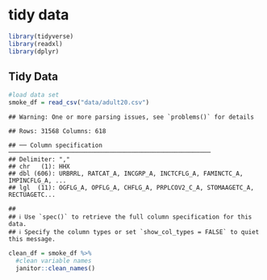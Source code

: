 tidy data
================

``` r
library(tidyverse)
library(readxl)
library(dplyr)
```

## Tidy Data

``` r
#load data set
smoke_df = read_csv("data/adult20.csv")
```

    ## Warning: One or more parsing issues, see `problems()` for details

    ## Rows: 31568 Columns: 618

    ## ── Column specification ────────────────────────────────────────────────────────
    ## Delimiter: ","
    ## chr   (1): HHX
    ## dbl (606): URBRRL, RATCAT_A, INCGRP_A, INCTCFLG_A, FAMINCTC_A, IMPINCFLG_A, ...
    ## lgl  (11): OGFLG_A, OPFLG_A, CHFLG_A, PRPLCOV2_C_A, STOMAAGETC_A, RECTUAGETC...

    ## 
    ## ℹ Use `spec()` to retrieve the full column specification for this data.
    ## ℹ Specify the column types or set `show_col_types = FALSE` to quiet this message.

``` r
clean_df = smoke_df %>% 
  #clean variable names
  janitor::clean_names()
```

